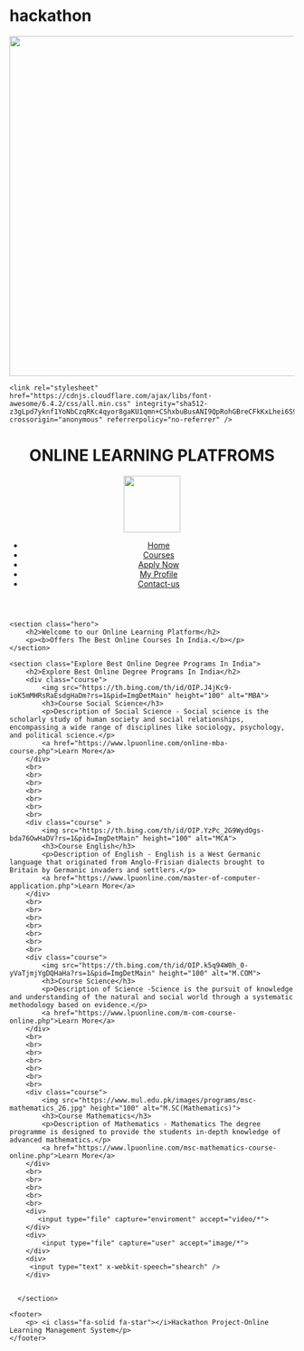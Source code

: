 # hackathon
<!DOCTYPE html>
<html lang="en">
<head>
    <meta charset="UTF-8">
    <meta name="viewport" content="width=device-width, initial-scale=1.0">
    <img src="Add a heading.png" height="600" width="1550">
    <title>Lovely Professional University Online</title>

    <link rel="stylesheet" href="https://cdnjs.cloudflare.com/ajax/libs/font-awesome/6.4.2/css/all.min.css" integrity="sha512-z3gLpd7yknf1YoNbCzqRKc4qyor8gaKU1qmn+CShxbuBusANI9QpRohGBreCFkKxLhei6S9CQXFEbbKuqLg0DA==" crossorigin="anonymous" referrerpolicy="no-referrer" />
</head>
<body>
 <header>
        <h1>ONLINE LEARNING PLATFROMS </h1>
        <img src="https://www.kindpng.com/picc/m/120-1202878_transparent-class-of-2017-clipart-classes-logo-hd.png" height="100">
        <nav>
            <ul>
                <li>
                    <i class="fa-solid fa-house"></i>
                    <a href="http://127.0.0.1:5500/class2.html">Home</a>
                </li>
                <li>
                    <i class="fa-solid fa-book"></i>
                    <a href="https://www.lpude.in/">Courses</a>
                </li>
                <li>
                    <i class="fa-solid fa-pen-to-square"></i>
                    <a href="https://www.youtube.com/watch?v=rQoqCP7LX60&list=PLxgZQoSe9cg1drBnejUaDD9GEJBGQ5hMt&index=1&ab_channel=CollegeWallah">Apply Now</a>
                </li>
                <li>
                    <i class="fa-solid fa-user"></i>
                    <a href="https://ums.lpu.in/lpuums/LoginNew.aspx">My Profile</a>
                </li>
                <li>
                    <i class="fa-solid fa-address-book"></i>
                    <a href="https://www.lpuonline.com/contact-us.php">Contact-us</a>
                </li>
            </ul>
        </nav>
    </header>

    <section class="hero">
        <h2>Welcome to our Online Learning Platform</h2>
        <p><b>Offers The Best Online Courses In India.</b></p>
    </section>

    <section class="Explore Best Online Degree Programs In India">
        <h2>Explore Best Online Degree Programs In India</h2>
        <div class="course">
            <img src="https://th.bing.com/th/id/OIP.J4jKc9-ioK5mMHRsRaEsdgHaDm?rs=1&pid=ImgDetMain" height="100" alt="MBA">
            <h3>Course Social Science</h3>
            <p>Description of Social Science - Social science is the scholarly study of human society and social relationships, encompassing a wide range of disciplines like sociology, psychology, and political science.</p>
            <a href="https://www.lpuonline.com/online-mba-course.php">Learn More</a>
        </div>
        <br>
        <br>
        <br>
        <br>
        <br>
        <br>
        <br>
        <div class="course" >
            <img src="https://th.bing.com/th/id/OIP.YzPc_2G9WydOgs-bda76OwHaDV?rs=1&pid=ImgDetMain" height="100" alt="MCA">
            <h3>Course English</h3>
            <p>Description of English - English is a West Germanic language that originated from Anglo-Frisian dialects brought to Britain by Germanic invaders and settlers.</p>
            <a href="https://www.lpuonline.com/master-of-computer-application.php">Learn More</a>
        </div>
        <br>
        <br>
        <br>
        <br>
        <br>
        <br>
        <br>
        <div class="course">
            <img src="https://th.bing.com/th/id/OIP.k5q94W0h_0-yVaTjmjYgDQHaHa?rs=1&pid=ImgDetMain" height="100" alt="M.COM">
            <h3>Course Science</h3>
            <p>Description of Science -Science is the pursuit of knowledge and understanding of the natural and social world through a systematic methodology based on evidence.</p>
            <a href="https://www.lpuonline.com/m-com-course-online.php">Learn More</a>
        </div>
        <br>
        <br>
        <br>
        <br>
        <br>
        <br>
        <br>
        <div class="course">
            <img src="https://www.mul.edu.pk/images/programs/msc-mathematics_26.jpg" height="100" alt="M.SC(Mathematics)">
            <h3>Course Mathematics</h3>
            <p>Description of Mathematics - Mathematics The degree programme is designed to provide the students in-depth knowledge of advanced mathematics.</p>
            <a href="https://www.lpuonline.com/msc-mathematics-course-online.php">Learn More</a>
        </div>
        <br>
        <br>
        <br>
        <br>
        <br>
        <div>
           <input type="file" capture="enviroment" accept="video/*">
        </div>
        <div>
            <input type="file" capture="user" accept="image/*">
        </div>
        <div>
         <input type="text" x-webkit-speech="shearch" />
        </div>
        
        
      </section>

    <footer>
        <p> <i class="fa-solid fa-star"></i>Hackathon Project-Online Learning Management System</p>
    </footer>
</body>
</html>
